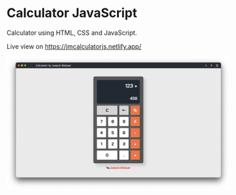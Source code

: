 # Calculator JavaScript

Calculator using HTML, CSS and JavaScript.

Live view on https://jmcalculatorjs.netlify.app/

<img src="./Screen Shot 2022-09-19 at 23.25.09.png"/>
